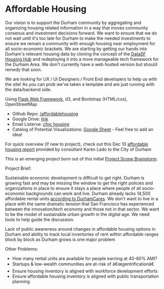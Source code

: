 # Affordable Housing

Our vision is to support the Durham community by aggregating and organizing housing related information in a way that moves community consenus and investment decisions forward. We want to ensure that we do not wait until it's too late for Durham to make the needed investments to ensure we remain a community with enough housing near employment for all socio-economic brackets. We are starting by getting our hands into Durham's relevant housing data by cloning the concept of the [DataSF Housing Hub](http://housing.datasf.org/data-browser/) and redeploying it into a more manageable tech framework for the Durham Area. We don't currently have a web hosted version but should remedy that soon.

We are looking for UX / UI Designers / Front End developers to help us with the site! As you can prob we've taken a template and are just running with the data/backend side. 

Using [Flask Web Framework](https://www.fullstackpython.com/flask.html), d3, and Bootstrap (HTML/css), OpenStreetMap

* Github Repo: [/affordablehousing](https://github.com/codefordurham/affordablehousing)
* Google Drive: [link](https://drive.google.com/open?id=0B-grTxZ2aMjEbThCNnNPSWU5NTA)
* Email Listerve: [cfnc housing](https://groups.google.com/forum/#!forum/cfnc_housing)
* Catalog of Potential Visualizations: [Google Sheet](https://docs.google.com/spreadsheets/d/1yjvVzBikWil_PxPg786eb2ON4RgsG23jjXjF4BBDxEA/edit?usp=sharing) - Feel free to add an idea!

For quick overview (if new to project), check out this Dec 10 [affordable housing report](http://www.durhamnc.gov/agendas_new/2015/cws20151221/10833_PRESENTATION_ENTERPRISE_PRESENTATION_381541_671480.PDF) provided by consultant Karen Lado to the City of Durham

This is an emerging project born out of this initial [Project Scope Brainstorm](https://docs.google.com/document/d/1bfjVL8-oBa3JkihRLWpDK6rIZHQ48Gc3Zxy5rM1ch4A/edit).

Project Brief:

Sustainable economic development is difficult to get right. Durham is growing fast and may be missing the window to get the right policies and organizations in place to ensure it stays a place where people of all socio-economic backgrounds can work and live. Durham already lacks 14,500 affordable rental units [according to DurhamCares](http://www.durhamcares.org/portfolio/affordable-housing-infographic). We don't want to live in a place with the same dramatic tension that San Francisco has experienced between the innovation/tech economy and those not in that sector. We want to be the model of sustainable urban growth in the digital age. We need tools to help guide the discussion.

Lack of public awareness around changes in affordable housing options in Durham and ability to track local inventories of rent within affordable ranges block by block as Durham grows is one major problem

Other Problems:

* How many rental units are available for people earning at 40-60% AMI?
* Startups & low-wealth communities are at-risk of â€œgentrificationâ€ 
* Ensure housing inventory is aligned with workforce development efforts
* Ensure affordable housing inventory is aligned with public transportation planning
